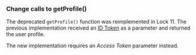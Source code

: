 ### Change calls to getProfile()

The deprecated `getProfile()` function was reimplemented in Lock 11. The previous implementation received an [ID Token](/tokens/id-token) as a parameter and returned the user profile. 

The new implementation requires an <dfn data-key="access-token">Access Token</dfn> parameter instead.
